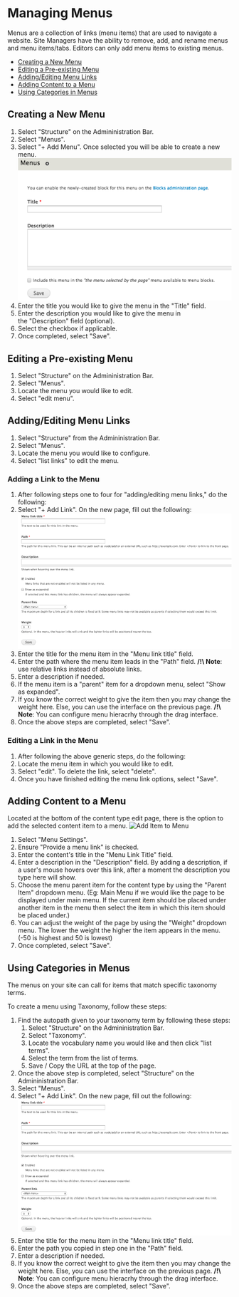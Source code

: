 # Managing Menus

Menus are a collection of links (menu items) that are used to navigate a
website. Site Managers have the ability to remove, add, and rename menus
and menu items/tabs. Editors can only add menu items to existing menus.

* [Creating a New Menu](menuitems.md#creating-a-new-menu)
* [Editing a Pre-existing Menu](menuitems.md#editing-a-pre-existing-menu)
* [Adding/Editing Menu Links](menuitems.md#adding--editing-menu-links)
* [Adding Content to a Menu](menuitems.md#adding-content-to-a-menu)
* [Using Categories in Menus](menuitems.md#using-categories-in-menus)


## Creating a New Menu

1. Select "Structure" on the Admininistration Bar.
2. Select "Menus".
3. Select "+ Add Menu". Once selected you will be able to create a new menu.
   ![Add Menu Page](images/createMenu.png)
4. Enter the title you would like to give the menu in the "Title" field.
5. Enter the description you would like to give the menu in the "Description" field (optional).
6. Select the checkbox if applicable.
7. Once completed, select "Save".

## Editing a Pre-existing Menu
1. Select "Structure" on the Admininistration Bar.
2. Select "Menus". 
3. Locate the menu you would like to edit.
4. Select "edit menu".

## Adding/Editing Menu Links
1. Select "Structure" from the Admininistration Bar.
2. Select "Menus". 
3. Locate the menu you would like to configure.
4. Select "list links" to edit the menu.

### Adding a Link to the Menu
1. After following steps one to four for "adding/editing menu links," do the following:
2. Select "+ Add Link". On the new page, fill out the following:
   ![image](images/addMenuLink.png)
3. Enter the title for the menu item in the "Menu link title" field.
4. Enter the path where the menu item leads in the "Path" field. **/!\ Note**: use relative links instead of absolute links.
5. Enter a description if needed.
6. If the menu item is a "parent" item for a dropdown menu, select "Show as expanded".
7. If you know the correct weight to give the item then you may change the weight here. Else, you can use the interface on the previous page. **/!\ Note**: You can configure menu hieracrhy through the drag interface.
8. Once the above steps are completed, select "Save".

### Editing a Link in the Menu
1. After following the above generic steps, do the following:
2. Locate the menu item in which you would like to edit.
3. Select "edit". To delete the link, select "delete".
4. Once you have finished editing the menu link options, select "Save".

## Adding Content to a Menu
Located at the bottom of the content type edit page, there is the option to add the selected content item to a menu.
![Add Item to Menu](images/pagekeyoptmenu.png)

1. Select "Menu Settings".
2. Ensure "Provide a menu link" is checked.
3. Enter the content's title in the "Menu Link Title" field.
4. Enter a description in the "Description" field.	By adding a description, if a user's mouse hovers over this link, after a moment the description you type here will show.
5. Choose the menu parent item for the content type by using the "Parent Item" dropdown menu. (Eg: Main Menu if we would like the page to be displayed under main menu. If the current item should be placed under another item in the menu then select the item in which this item should be placed under.)
6. You can adjust the weight of the page by using the "Weight" dropdown menu. The lower the weight the higher the item appears in the menu. (-50 is highest and 50 is lowest)
7. Once completed, select "Save".

## Using Categories in Menus
The menus on your site can call for items that match specific taxonomy terms. 

To create a menu using Taxonomy, follow these steps:

1. Find the autopath given to your taxonomy term by following these steps:
    1. Select "Structure" on the Admininistration Bar.
    2. Select "Taxonomy". 
    3. Locate the vocabulary name you would like and then click "list terms".
    4. Select the term from the list of terms.
    5. Save / Copy the URL at the top of the page.
2. Once the above step is completed, select "Structure" on the Admininistration Bar.
3. Select "Menus". 
3. Select "+ Add Link". On the new page, fill out the following:
   ![image](images/addMenuLink.png)
4. Enter the title for the menu item in the "Menu link title" field.
5. Enter the path you copied in step one in the "Path" field.
6. Enter a description if needed.
8. If you know the correct weight to give the item then you may change the weight here. Else, you can use the interface on the previous page. **/!\ Note**: You can configure menu hieracrhy through the drag interface.
9. Once the above steps are completed, select "Save".
